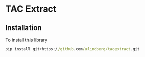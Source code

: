 # TAC Extract

## Installation
To install this library
```cmd
pip install git+https://github.com/ulindberg/tacextract.git
```